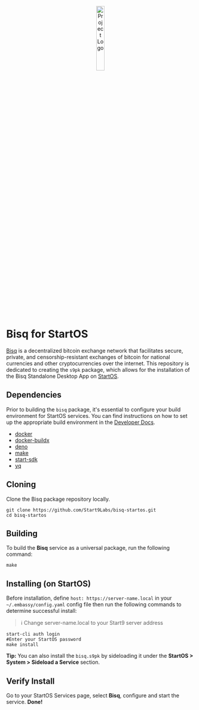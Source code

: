 <p align="center">
  <img src="icon.png" alt="Project Logo" width="21%">
</p>

# Bisq for StartOS

[Bisq](https://github.com/bisq-network/bisq) is a decentralized bitcoin exchange network that facilitates secure, private, and censorship-resistant exchanges of bitcoin for national currencies and other cryptocurrencies over the internet. This repository is dedicated to creating the `s9pk` package, which allows for the installation of the Bisq Standalone Desktop App on [StartOS](https://github.com/Start9Labs/start-os/).

## Dependencies

Prior to building the `bisq` package, it's essential to configure your build environment for StartOS services. You can find instructions on how to set up the appropriate build environment in the [Developer Docs](https://docs.start9.com/latest/developer-docs/packaging).

- [docker](https://docs.docker.com/get-docker)
- [docker-buildx](https://docs.docker.com/buildx/working-with-buildx/)
- [deno](https://deno.land/)
- [make](https://www.gnu.org/software/make/)
- [start-sdk](https://github.com/Start9Labs/start-os/tree/sdk/core)
- [yq](https://mikefarah.gitbook.io/yq)

## Cloning

Clone the Bisq package repository locally.

```
git clone https://github.com/Start9Labs/bisq-startos.git
cd bisq-startos
```

## Building

To build the **Bisq** service as a universal package, run the following command:

```
make
```

## Installing (on StartOS)

Before installation, define `host: https://server-name.local` in your `~/.embassy/config.yaml` config file then run the following commands to determine successful install:

> :information_source: Change server-name.local to your Start9 server address

```
start-cli auth login
#Enter your StartOS password
make install
```

**Tip:** You can also install the `bisq.s9pk` by sideloading it under the **StartOS > System > Sideload a Service** section.

## Verify Install

Go to your StartOS Services page, select **Bisq**, configure and start the service.
**Done!** 


